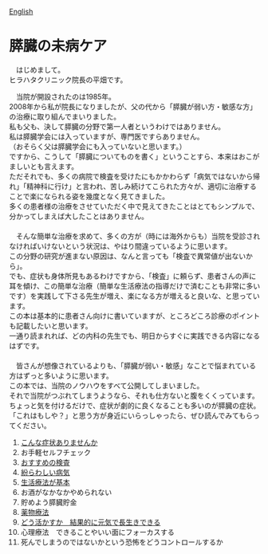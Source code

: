 ﻿[English](README_eng.md)

# 膵臓の未病ケア

　はじめまして。  
ヒラハタクリニック院長の平畑です。  

　当院が開設されたのは1985年。  
2008年から私が院長になりましたが、父の代から「膵臓が弱い方・敏感な方」の治療に取り組んでまいりました。  
私も父も、決して膵臓の分野で第一人者というわけではありません。  
私は膵臓学会には入っていますが、専門医ですらありません。  
（おそらく父は膵臓学会にも入っていないと思います。）  
ですから、こうして「膵臓についてものを書く」ということすら、本来はおこがましいとも言えます。  
ただそれでも、多くの病院で検査を受けたにもかかわらず「病気ではないから帰れ」「精神科に行け」と言われ、苦しみ続けてこられた方々が、適切に治療することで楽になられる姿を幾度となく見てきました。  
多くの患者様の治療をさせていただく中で見えてきたことはとてもシンプルで、分かってしまえば大したことはありません。  
　  
　そんな簡単な治療を求めて、多くの方が（時には海外からも）当院を受診されなければいけないという状況は、やはり間違っているように思います。  
この分野の研究が進まない原因は、なんと言っても「検査で異常値が出ないから」。  
でも、症状も身体所見もあるわけですから、「検査」に頼らず、患者さんの声に耳を傾け、この簡単な治療（簡単な生活療法の指導だけで済むことも非常に多いです）を実践して下さる先生が増え、楽になる方が増えると良いな、と思っています。  
この本は基本的に患者さん向けに書いていますが、ところどころ診療のポイントも記載したいと思います。  
一通り読まれれば、どの内科の先生でも、明日からすぐに実践できる内容になるはずです。  
　  
　皆さんが想像されているよりも、「膵臓が弱い・敏感」なことで悩まれている方はずっと多いように思います。  
この本では、当院のノウハウをすべて公開してしまいました。  
それで当院がつぶれてしまうようなら、それも仕方ないと腹をくくっています。  
ちょっと気を付けるだけで、症状が劇的に良くなることも多いのが膵臓の症状。  
「これはもしや？」と思う方が身近にいらっしゃったら、ぜひ読んでみてもらってください。  


1. [こんな症状ありませんか](1_symptoms.md)
1. お手軽セルフチェック
1. [おすすめの検査](3_examination.md)
1. [紛らわしい病気](4_confusing.md)
1. [生活療法が基本](5_life_therapy.md)
1. お酒がなかなかやめられない
1. 貯めよう膵臓貯金
1. [薬物療法](8_medication.md)
1. [どう活かすか　結果的に元気で長生きできる](9_get_along_with_pancreas.md)
1. 心理療法　できることやいい面にフォーカスする
1. 死んでしまうのではないかという恐怖をどうコントロールするか

